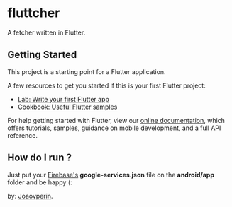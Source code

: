 # fluttcher

A fetcher written in Flutter.

## Getting Started

This project is a starting point for a Flutter application.

A few resources to get you started if this is your first Flutter project:

- [Lab: Write your first Flutter app](https://flutter.dev/docs/get-started/codelab)
- [Cookbook: Useful Flutter samples](https://flutter.dev/docs/cookbook)

For help getting started with Flutter, view our
[online documentation](https://flutter.dev/docs), which offers tutorials,
samples, guidance on mobile development, and a full API reference.

## How do I run ?

Just put your [Firebase's](https://console.firebase.google.com) **google-services.json** file on the **android/app** folder and be happy (:

by: [Joaovperin](https://github.com/joaovperin).